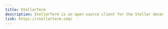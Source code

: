 ```yaml
---
title: StellarTerm
description: StellarTerm is an open source client for the Stellar decentralized exchange.
link: https://stellarterm.com/
---
```

